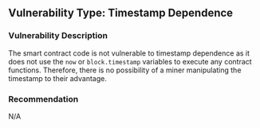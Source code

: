 

## Vulnerability Type: Timestamp Dependence

### Vulnerability Description

The smart contract code is not vulnerable to timestamp dependence as it does not use the `now` or `block.timestamp` variables to execute any contract functions. Therefore, there is no possibility of a miner manipulating the timestamp to their advantage.

### Recommendation

N/A